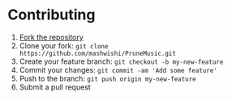 # Contributing

1. [Fork the repository](https://github.com/mashwishi/PruneMusic/fork)
2. Clone your fork: `git clone https://github.com/mashwishi/PruneMusic.git`
3. Create your feature branch: `git checkout -b my-new-feature`
4. Commit your changes: `git commit -am 'Add some feature'`
5. Push to the branch: `git push origin my-new-feature`
6. Submit a pull request
